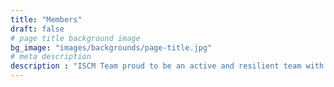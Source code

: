 ```yaml
---
title: "Members"
draft: false
# page title background image
bg_image: "images/backgrounds/page-title.jpg"
# meta description
description : "ISCM Team proud to be an active and resilient team with glocal talents from various field. Together, we work to contribute to our lifelong journey towards sustainable regional and urban life, through educational and research activities."
---
```

